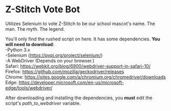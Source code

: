 # Z-Stitch Vote Bot
Utilizes Selenium to vote Z-Stitch to be our school mascot's name. The man. The myth. The legend.  
  
You'll only find the rushed script on here. It has some dependencies. **You will need to download**:  
-Python 3.x  
-Selenium (https://pypi.org/project/selenium/)  
-A WebDriver (Depends on your browser.)  
  Safari: https://webkit.org/blog/6900/webdriver-support-in-safari-10/  
  Firefox: https://github.com/mozilla/geckodriver/releases  
  Chrome: https://sites.google.com/a/chromium.org/chromedriver/downloads  
  Edge: https://developer.microsoft.com/en-us/microsoft-edge/tools/webdriver/  
    
    
  After downloading and installing the dependencies, you **must** edit the script's *path_to_webdriver* variable.  
  
 
